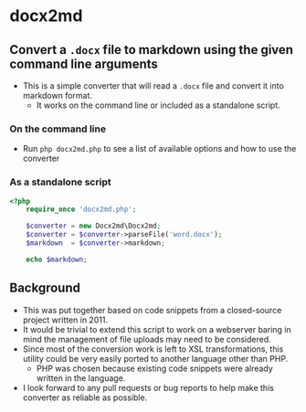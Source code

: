 # docx2md

## Convert a `.docx` file to markdown using the given command line arguments

- This is a simple converter that will read a `.docx` file and convert it into markdown format.
  - It works on the command line or included as a standalone script.

### On the command line

- Run `php docx2md.php` to see a list of available options and how to use the converter

### As a standalone script

```php
<?php
    require_once 'docx2md.php';

    $converter = new Docx2md\Docx2md;
    $converter = $converter->parseFile('word.docx');
    $markdown  = $converter->markdown;

    echo $markdown;
```

## Background

- This was put together based on code snippets from a closed-source project written in 2011.
- It would be trivial to extend this script to work on a webserver baring in mind the management of file uploads may need to be considered.
- Since most of the conversion work is left to XSL transformations, this utility could be very easily ported to another language other than PHP.
  - PHP was chosen because existing code snippets were already written in the language.
- I look forward to any pull requests or bug reports to help make this converter as reliable as possible.